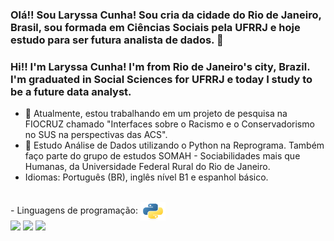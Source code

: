 ### Olá!! Sou Laryssa Cunha! Sou cria da cidade do Rio de Janeiro, Brasil, sou formada em Ciências Sociais pela UFRRJ e hoje estudo para ser futura analista de dados. 👋
### Hi!! I'm Laryssa Cunha! I'm from Rio de Janeiro's city, Brazil. I'm graduated in Social Sciences for UFRRJ e today I study to be a future data analyst.

- 🔭 Atualmente, estou trabalhando em um projeto de pesquisa na FIOCRUZ chamado "Interfaces sobre o Racismo e o Conservadorismo no SUS na perspectivas das ACS".
- 🌱 Estudo Análise de Dados utilizando o Python na Reprograma. Também faço parte do grupo de estudos SOMAH - Sociabilidades mais que Humanas, da Universidade Federal Rural do Rio de Janeiro.
- Idiomas: Português (BR), inglês nível B1 e espanhol básico.

<div style="display: inline_block"><br>
- Linguagens de programação:
  <img align="center" alt="Rafa-Python" height="30" width="40" src="https://raw.githubusercontent.com/devicons/devicon/master/icons/python/python-original.svg">
</div>
   
<div> 
  <a href="https://instagram.com/lary.dscunha" target="_blank"><img src="https://img.shields.io/badge/-Instagram-%23E4405F?style=for-the-badge&logo=instagram&logoColor=white" target="_blank"></a>
  <a href = "mailto:laryssa.dasilvacunha@gmail.com"><img src="https://img.shields.io/badge/-Gmail-%23333?style=for-the-badge&logo=gmail&logoColor=red" target="_blank"></a>
  <a href="[https://www.linkedin.com/in/laryssa-cunha-56a301271/" target="_blank"><img src="https://img.shields.io/badge/-LinkedIn-%230077B5?style=for-the-badge&logo=linkedin&logoColor=white" target="_blank"></a> 
  
</div>
